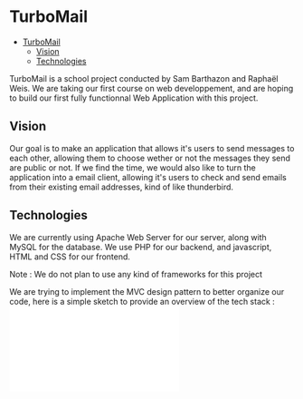 # TurboMail

<!--toc:start-->

- [TurboMail](#turbomail)
  - [Vision](#vision)
  - [Technologies](#technologies)
  <!--toc:end-->

TurboMail is a school project conducted by Sam Barthazon and Raphaël Weis.
We are taking our first course on web developpement, and are hoping to build
our first fully functionnal Web Application with this project.

## Vision

Our goal is to make an application that allows it's users to send messages to each other,
allowing them to choose wether or not the messages they send are public or not. If we find
the time, we would also like to turn the application into a email client, allowing it's
users to check and send emails from their existing email addresses, kind of like thunderbird.

## Technologies

We are currently using Apache Web Server for our server, along with MySQL for the database.
We use PHP for our backend, and javascript, HTML and CSS for our frontend.

Note : We do not plan to use any kind of frameworks for this project

We are trying to implement the MVC design pattern to better organize our code, here is
a simple sketch to provide an overview of the tech stack :
![](doc/resources/appsketch.pdf)
